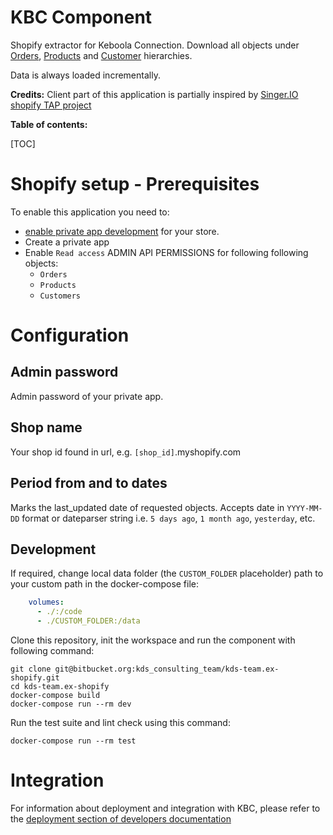 # KBC Component

Shopify extractor for Keboola Connection. 
Download all objects under [Orders](https://shopify.dev/docs/admin-api/rest/reference/orders/order#index-2020-10), 
[Products](https://shopify.dev/docs/admin-api/rest/reference/products/product) and 
[Customer](https://shopify.dev/docs/admin-api/rest/reference/customers) hierarchies. 

Data is always loaded incrementally.


**Credits:** Client part of this application is partially inspired by 
[Singer.IO shopify TAP project](https://github.com/singer-io/tap-shopify)

**Table of contents:**  
  
[TOC]


# Shopify setup - Prerequisites

To enable this application you need to:
 
- [enable private app development](https://help.shopify.com/en/manual/apps/private-apps#enable-private-app-development-from-the-shopify-admin) for your store. 
- Create a private app
- Enable `Read access` ADMIN API PERMISSIONS for following following objects:
    - `Orders`
    - `Products`
    - `Customers`
    
 


# Configuration

## Admin password

Admin password of your private app.

## Shop name

Your shop id found in url, e.g. `[shop_id]`.myshopify.com

## Period from and to dates

Marks the last_updated date of requested objects. 
Accepts date in `YYYY-MM-DD` format or dateparser string i.e. `5 days ago`, `1 month ago`, `yesterday`, etc.



## Development

If required, change local data folder (the `CUSTOM_FOLDER` placeholder) path to your custom path in the docker-compose file:

```yaml
    volumes:
      - ./:/code
      - ./CUSTOM_FOLDER:/data
```

Clone this repository, init the workspace and run the component with following command:

```shell script
git clone git@bitbucket.org:kds_consulting_team/kds-team.ex-shopify.git
cd kds-team.ex-shopify
docker-compose build
docker-compose run --rm dev
```

Run the test suite and lint check using this command:

```
docker-compose run --rm test
```

# Integration

For information about deployment and integration with KBC, please refer to the [deployment section of developers documentation](https://developers.keboola.com/extend/component/deployment/) 